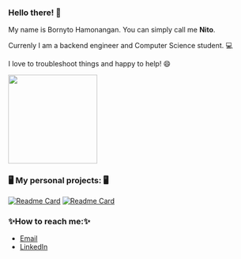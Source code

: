 ### Hello there! 👋

My name is Bornyto Hamonangan. You can simply call me **Nito**.

Currenly I am a backend engineer and Computer Science student. 💻

I love to troubleshoot things and happy to help! :smile:

<p align="left">
<a href="https://github.com/hamonangann">
  <!-- <img height="180em" src="https://github-readme-stats.vercel.app/api?username=hamonangann&count_private=true&layout=compact&langs_count=8&theme=algolia"/> -->
  <img height="180em" src="https://github-readme-stats-eight-theta.vercel.app/api/top-langs/?username=hamonangann&layout=compact&langs_count=8&theme=algolia"/>
</a>
</p>

### 🖥️ My personal projects: 🖥️
[![Readme Card](https://github-readme-stats.vercel.app/api/pin/?username=hamonangann&repo=sayembara-app)](https://github.com/hamonangann/sayembara-app)
[![Readme Card](https://github-readme-stats.vercel.app/api/pin/?username=hamonangann&repo=perkalian-web)](https://github.com/hamonangann/perkalian-web)

### ✨How to reach me:✨
- [Email](mailto:b.hamonangan.p@gmail.com)
- [LinkedIn](https://www.linkedin.com/in/bornyto-hamonangan)



<!--
**hamonangann/hamonangann** is a ✨ _special_ ✨ repository because its `README.md` (this file) appears on your GitHub profile.

Here are some ideas to get you started:

- 🔭 I’m currently working on ...
- 🌱 I’m currently learning ...
- 👯 I’m looking to collaborate on ...
- 🤔 I’m looking for help with ...
- 💬 Ask me about ...
- 📫 How to reach me: ...
- 😄 Pronouns: ...
- ⚡ Fun fact: ...
-->
